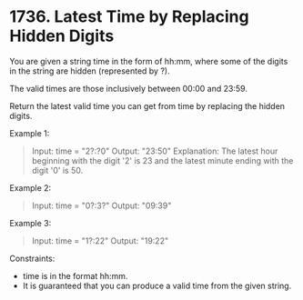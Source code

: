 # 1736. Latest Time by Replacing Hidden Digits

You are given a string time in the form of  hh:mm, where some of the digits in the string are hidden (represented by ?).

The valid times are those inclusively between 00:00 and 23:59.

Return the latest valid time you can get from time by replacing the hidden digits.

Example 1:

> Input: time = "2?:?0"
Output: "23:50"
Explanation: The latest hour beginning with the digit '2' is 23 and the latest minute ending with the digit '0' is 50.


Example 2:

> Input: time = "0?:3?"
Output: "09:39"


Example 3:

> Input: time = "1?:22"
Output: "19:22"
 

Constraints:

- time is in the format hh:mm.
- It is guaranteed that you can produce a valid time from the given string.
